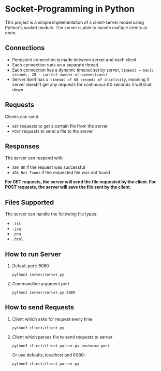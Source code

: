 # Socket-Programming in Python

This project is a simple implementation of a client-server model using Python's socket module. The server is able to handle multiple clients at once. 

## Connections
- Persistent connection is made between server and each client
- Each connection runs on a separate thread.
- Each connection has a dynamic timeout set by server, `timeout = max(5 seconds, 20 - current-number-of-connections)`
- Server itself has `a timeout of 60 seconds of inactivity`, meaning if server doesb't get any requests for continuous 60 seconds it will shut down

## Requests
Clients can send:
- `GET` requests to get a certain file from the server
- `POST` requests to send a file to the server
## Responses
The server can respond with:
- `200 OK` if the request was successful
- `404 Not Found` if the requested file was not found

**For GET requests, the server will send the file requested by the client. 
For POST requests, the server will save the file sent by the client.**

## Files Supported 
The server can handle the following file types:
- `.txt`
- `.jpg`
- `.png`
- `.html`

## How to run Server
1. Default port: 8080
    ```
    python3 server/server.py
    ```
2. Commandline argument port
    ```
    python3 server/server.py 8089
    ```

## How to send Requests
1. Client which asks for request every time
    ```
    python3 client/client.py 
    ```
2. Client which parses file to send requests to server
    ```
    python3 client/client_parser.py hostname port
    ```
    Or use defaults, localhost and 8080:
    ```
    python3 client/client_parser.py
    ```
    